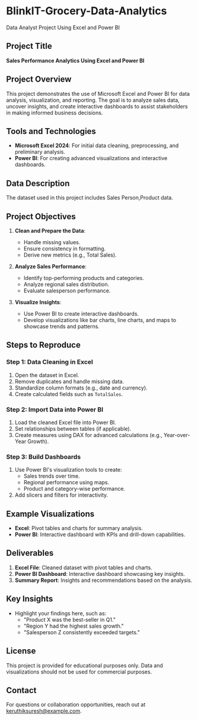 # BlinkIT-Grocery-Data-Analytics
Data Analyst Project Using Excel and Power BI
## Project Title
**Sales Performance Analytics Using Excel and Power BI**

## Project Overview
This project demonstrates the use of Microsoft Excel and Power BI for data analysis, visualization, and reporting. The goal is to analyze sales data, uncover insights, and create interactive dashboards to assist stakeholders in making informed business decisions.

## Tools and Technologies
- **Microsoft Excel 2024**: For initial data cleaning, preprocessing, and preliminary analysis.
- **Power BI**: For creating advanced visualizations and interactive dashboards.

## Data Description
The dataset used in this project includes Sales Person,Product data.

## Project Objectives
1. **Clean and Prepare the Data**:
   - Handle missing values.
   - Ensure consistency in formatting.
   - Derive new metrics (e.g., Total Sales).

2. **Analyze Sales Performance**:
   - Identify top-performing products and categories.
   - Analyze regional sales distribution.
   - Evaluate salesperson performance.

3. **Visualize Insights**:
   - Use Power BI to create interactive dashboards.
   - Develop visualizations like bar charts, line charts, and maps to showcase trends and patterns.

## Steps to Reproduce
### Step 1: Data Cleaning in Excel
1. Open the dataset in Excel.
2. Remove duplicates and handle missing data.
3. Standardize column formats (e.g., date and currency).
4. Create calculated fields such as `TotalSales`.

### Step 2: Import Data into Power BI
1. Load the cleaned Excel file into Power BI.
2. Set relationships between tables (if applicable).
3. Create measures using DAX for advanced calculations (e.g., Year-over-Year Growth).

### Step 3: Build Dashboards
1. Use Power BI's visualization tools to create:
   - Sales trends over time.
   - Regional performance using maps.
   - Product and category-wise performance.
2. Add slicers and filters for interactivity.

## Example Visualizations
- **Excel**: Pivot tables and charts for summary analysis.
- **Power BI**: Interactive dashboard with KPIs and drill-down capabilities.

## Deliverables
1. **Excel File**: Cleaned dataset with pivot tables and charts.
2. **Power BI Dashboard**: Interactive dashboard showcasing key insights.
3. **Summary Report**: Insights and recommendations based on the analysis.

## Key Insights
- Highlight your findings here, such as:
  - "Product X was the best-seller in Q1."
  - "Region Y had the highest sales growth."
  - "Salesperson Z consistently exceeded targets."

## License
This project is provided for educational purposes only. Data and visualizations should not be used for commercial purposes.

## Contact
For questions or collaboration opportunities, reach out at keruthiksuresh@example.com.
